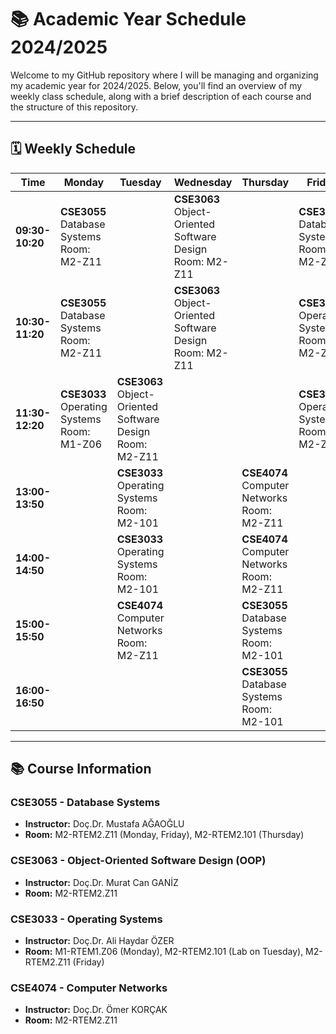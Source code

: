 # 📚 Academic Year Schedule 2024/2025

Welcome to my GitHub repository where I will be managing and organizing my academic year for 2024/2025. Below, you'll find an overview of my weekly class schedule, along with a brief description of each course and the structure of this repository.

---

## 🗓️ Weekly Schedule

| Time        | Monday                                           | Tuesday                                        | Wednesday                                       | Thursday                                        | Friday                                          |
|-------------|--------------------------------------------------|------------------------------------------------|-------------------------------------------------|------------------------------------------------|-------------------------------------------------|
| **09:30-10:20** | **CSE3055** <br> Database Systems <br> Room: M2-Z11 | | **CSE3063** <br> Object-Oriented Software Design <br> Room: M2-Z11 | | **CSE3055** <br> Database Systems <br> Room: M2-Z11 |
| **10:30-11:20** | **CSE3055** <br> Database Systems <br> Room: M2-Z11 | | **CSE3063** <br> Object-Oriented Software Design <br> Room: M2-Z11 | | **CSE3033** <br> Operating Systems <br> Room: M2-Z11 |
| **11:30-12:20** | **CSE3033** <br> Operating Systems <br> Room: M1-Z06 | **CSE3063** <br> Object-Oriented Software Design <br> Room: M2-Z11 | | | **CSE3033** <br> Operating Systems <br> Room: M2-Z11 |
| **13:00-13:50** | | **CSE3033** <br> Operating Systems <br> Room: M2-101 | | **CSE4074** <br> Computer Networks <br> Room: M2-Z11 | |
| **14:00-14:50** | | **CSE3033** <br> Operating Systems <br> Room: M2-101 | | **CSE4074** <br> Computer Networks <br> Room: M2-Z11 | |
| **15:00-15:50** | | **CSE4074** <br> Computer Networks <br> Room: M2-Z11 | | **CSE3055** <br> Database Systems <br> Room: M2-101 | |
| **16:00-16:50** | | | | **CSE3055** <br> Database Systems <br> Room: M2-101 | |

---

## 📚 Course Information

### **CSE3055 - Database Systems**
- **Instructor:** Doç.Dr. Mustafa AĞAOĞLU
- **Room:** M2-RTEM2.Z11 (Monday, Friday), M2-RTEM2.101 (Thursday)


### **CSE3063 - Object-Oriented Software Design (OOP)**
- **Instructor:** Doç.Dr. Murat Can GANİZ
- **Room:** M2-RTEM2.Z11

### **CSE3033 - Operating Systems**
- **Instructor:** Doç.Dr. Ali Haydar ÖZER
- **Room:** M1-RTEM1.Z06 (Monday), M2-RTEM2.101 (Lab on Tuesday), M2-RTEM2.Z11 (Friday)

### **CSE4074 - Computer Networks**
- **Instructor:** Doç.Dr. Ömer KORÇAK
- **Room:** M2-RTEM2.Z11



